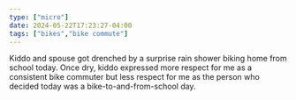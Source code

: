 ```yaml
---
type: ["micro"]
date: 2024-05-22T17:23:27-04:00
tags: ["bikes","bike commute"]
---
```

Kiddo and spouse got drenched by a surprise rain shower biking home from school today. Once dry, kiddo expressed more respect for me as a consistent bike commuter but less respect for me as the person who decided today was a bike-to-and-from-school day.
